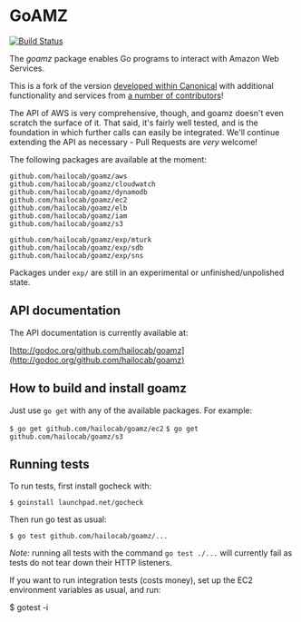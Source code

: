 # GoAMZ

[![Build Status](https://travis-ci.org/hailocab/goamz.png?branch=master)](https://travis-ci.org/hailocab/goamz)

The _goamz_ package enables Go programs to interact with Amazon Web Services.

This is a fork of the version [developed within Canonical](https://wiki.ubuntu.com/goamz) with additional functionality and services from [a number of contributors](https://github.com/hailocab/goamz/contributors)!

The API of AWS is very comprehensive, though, and goamz doesn't even scratch the surface of it. That said, it's fairly well tested, and is the foundation in which further calls can easily be integrated. We'll continue extending the API as necessary - Pull Requests are _very_ welcome!

The following packages are available at the moment:

```
github.com/hailocab/goamz/aws
github.com/hailocab/goamz/cloudwatch
github.com/hailocab/goamz/dynamodb
github.com/hailocab/goamz/ec2
github.com/hailocab/goamz/elb
github.com/hailocab/goamz/iam
github.com/hailocab/goamz/s3

github.com/hailocab/goamz/exp/mturk
github.com/hailocab/goamz/exp/sdb
github.com/hailocab/goamz/exp/sns
```

Packages under `exp/` are still in an experimental or unfinished/unpolished state.

## API documentation

The API documentation is currently available at:

[http://godoc.org/github.com/hailocab/goamz](http://godoc.org/github.com/hailocab/goamz)

## How to build and install goamz

Just use `go get` with any of the available packages. For example:

`$ go get github.com/hailocab/goamz/ec2`
`$ go get github.com/hailocab/goamz/s3`

## Running tests

To run tests, first install gocheck with:

`$ goinstall launchpad.net/gocheck`

Then run go test as usual:

`$ go test github.com/hailocab/goamz/...`

_Note:_ running all tests with the command `go test ./...` will currently fail as tests do not tear down their HTTP listeners.

If you want to run integration tests (costs money), set up the EC2 environment variables as usual, and run:

$ gotest -i